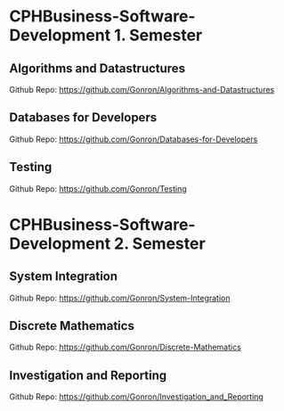 # CPHBusiness-Software-Development 1. Semester


## Algorithms and Datastructures

Github Repo: https://github.com/Gonron/Algorithms-and-Datastructures  

## Databases for Developers

Github Repo: https://github.com/Gonron/Databases-for-Developers  

## Testing

Github Repo: https://github.com/Gonron/Testing  

# CPHBusiness-Software-Development 2. Semester

## System Integration

Github Repo: https://github.com/Gonron/System-Integration  

## Discrete Mathematics

Github Repo: https://github.com/Gonron/Discrete-Mathematics  

## Investigation and Reporting 

Github Repo: https://github.com/Gonron/Investigation_and_Reporting  
